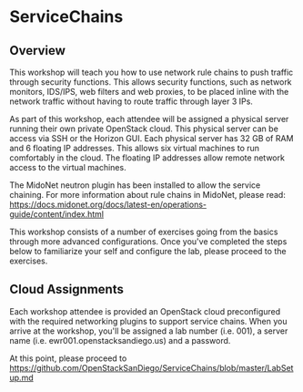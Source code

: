 # ServiceChains

## Overview

This workshop will teach you how to use network rule chains to push traffic through security functions. This allows security functions, such as network monitors, IDS/IPS, web filters and web proxies, to be placed inline with the network traffic without having to route traffic through layer 3 IPs.

As part of this workshop, each attendee will be assigned a physical server running their own private OpenStack cloud. This physical server can be access via SSH or the Horizon GUI. Each physical server has 32 GB of RAM and 6 floating IP addresses. This allows six virtual machines to run comfortably in the cloud. The floating IP addresses allow remote network access to the virtual machines.

The MidoNet neutron plugin has been installed to allow the service chaining. For more information about rule chains in MidoNet, please read: https://docs.midonet.org/docs/latest-en/operations-guide/content/index.html

This workshop consists of a number of exercises going from the basics through more advanced configurations. Once you've completed the steps below to familiarize your self and configure the lab, please proceed to the exercises.

## Cloud Assignments

Each workshop attendee is provided an OpenStack cloud preconfigured with the required networking plugins to support service chains. When you arrive at the workshop, you'll be assigned a lab number (i.e. 001), a server name (i.e. ewr001.openstacksandiego.us) and a password.

At this point, please proceed to https://github.com/OpenStackSanDiego/ServiceChains/blob/master/LabSetup.md

